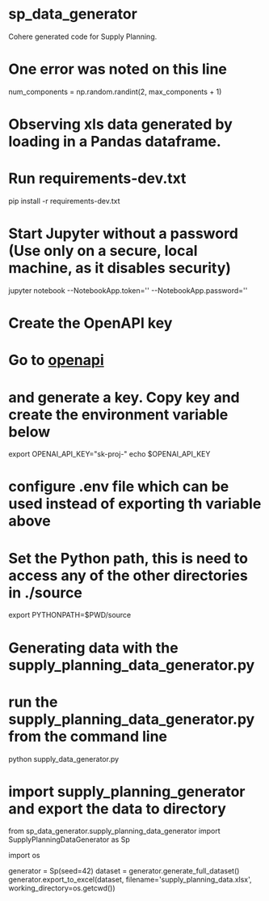 # sp_data_generator
Cohere generated code for Supply Planning.

# One error was noted on this line
num_components = np.random.randint(2, max_components + 1)





# Observing xls data generated by loading in a Pandas dataframe.

# Run requirements-dev.txt
pip install -r requirements-dev.txt
# Start Jupyter without a password (Use only on a secure, local machine, as it disables security)
jupyter notebook --NotebookApp.token='' --NotebookApp.password=''

# Create the OpenAPI key
# Go to [openapi ](https://platform.openai.com/settings/organization/api-keys)
# and generate a key. Copy key and create the environment variable below

export OPENAI_API_KEY="sk-proj-"
echo $OPENAI_API_KEY


# configure .env file which can be used instead of exporting th variable above

# Set the Python path, this is need to access any of the other directories in ./source
export PYTHONPATH=$PWD/source

# Generating data with the supply_planning_data_generator.py

# run the supply_planning_data_generator.py from the command line
python supply_data_generator.py

# import supply_planning_generator and export the data to directory
from  sp_data_generator.supply_planning_data_generator import SupplyPlanningDataGenerator as Sp

import os

generator = Sp(seed=42)
dataset = generator.generate_full_dataset()
generator.export_to_excel(dataset, filename='supply_planning_data.xlsx', working_directory=os.getcwd())





